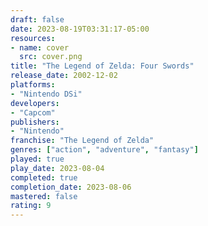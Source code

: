 ```yaml
---
draft: false
date: 2023-08-19T03:31:17-05:00
resources:
- name: cover
  src: cover.png
title: "The Legend of Zelda: Four Swords"
release_date: 2002-12-02
platforms:
- "Nintendo DSi"
developers: 
- "Capcom"
publishers:
- "Nintendo"
franchise: "The Legend of Zelda"
genres: ["action", "adventure", "fantasy"]
played: true
play_date: 2023-08-04
completed: true
completion_date: 2023-08-06
mastered: false
rating: 9
---
```


